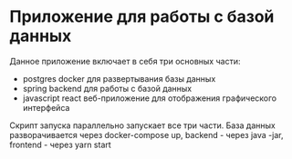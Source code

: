 # Приложение для работы с базой данных

Данное приложение включает в себя три основных части:
  - postgres docker для развертывания базы данных
  - spring backend для работы с базой данных
  - javascript react веб-приложение для отображения графического интерфейса

Скрипт запуска параллельно запускает все три части. База данных разворачивается через docker-compose up, backend - через java -jar, frontend - через yarn start
